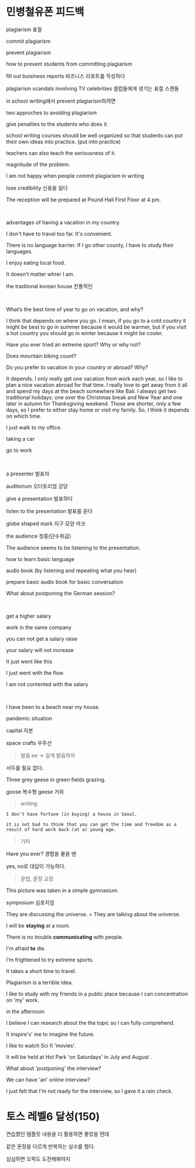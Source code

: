 # 민병철유폰 피드백

plagiarism 표절

commit plagiarism

prevent plagiarism

how to prevent students from committing plagiarism

fill out buisiness reports 비즈니스 리포트를 작성하다

plagiarism scandals involving TV celebrities 셀럽들에게 생기는 표절 스캔들

in school writing에서 prevent plagiarism하려면

two approches to avoiding plagiarism

give penalties to the students who does it.

school writing courses should be well organized so that students can put their own ideas into practice. (put into practice)

teachers can also teach the seriousness of it.

magnitude of the problem.

I am not happy when people commit plagiarism in writing

lose credibility 신용을 잃다

The reception will be prepared at Pound Hall First Floor at 4 pm.

<br>

advantages of having a vacation in my country.

I don't have to travel too far. It's convenient.

There is no language barrier. If I go other county, I have to study their languages.

I enjoy eating local food.

It doesn't matter whrer I am.

the traditonal korean house 전통적인

<br>

What’s the best time of year to go on vacation, and why?

I think that depends on where you go. I mean, if you go to a cold country it might be best to go in summer because it would be warmer, but if you visit a hot country you should go in winter because it might be cooler.

Have you ever tried an extreme sport? Why or why not?

Does mountain biking count?

Do you prefer to vacation in your country or abroad? Why?

It depends. I only really get one vacation from work each year, so I like to plan a nice vacation abroad for that time. I really love to get away
from it all and spend my days at the beach somewhere like Bali. I always get two traditional holidays: one over the Christmas break and New Year and one later in autumn for Thanksgiving weekend. Those are shorter, only a few days, so I prefer to either stay home or visit my family. So, I think it depends on which time.


I just walk to my office.

taking a car

go to work

<br>

a presenter 발표자

auditorium 오더토리엄 강당
 
give a presentation 발표하다

listen to the presentation 발표를 듣다

globe shaped mark 지구 모양 마크

the audience 청중(단수취급)

The audience seems to be listening to the presentation.
​
<br>

how to learn basic language

audio book (by listening and repeating what you hear)

prepare basic audio book for basic conversation

What about postponing the German session?

<br>

get a higher salary

work in the same company

you can not get a salary raise

your salary will not increase

It just went like this

I just went with the flow

I am not contented with the salary

<br>

I have been to a beach near my house. 

pandemic situation

capital 자본

space crafts 우주선

> 발음
ee -> 길게 발음하자

서두를 필요 없다.

Three grey geese in green fields grazing.

goose 복수형 geese 거위

> writing

    I don't have fortune (in buying) a house in Seoul.

    it is not bad to think that you can get the time and freedom as a result of hard work back (at a) young age.


> 기타 

Have you ever? 경험을 물을 땐

yes, no로 대답이 가능하다.


> 문법, 문장 교정

This picture was taken in a simple gymnasium.

symposium 심포지엄

They are discussing the universe.
= They are talking about the universe.

I will be <b>staying</b> at a room.

There is no trouble <b>communicating</b> with people.

I'm afraid <b>to</b> die.

I'm frightened to try extreme sports.

It takes a short time to travel.

Plagiarism is a terrible Idea. 

I like to study with my friends in a public place because I can concentration on 'my' work.

in the afternoon

I believe I can research about the the topic so I can fully comprehend.

It inspire's' me to imagine the future.

I like to watch Sci fi 'movies'.

It will be held at Hot Park 'on Saturdays' in July and August .

What about 'postponing' the interview?

We can have 'an' online interview?

I just felt that I'm not ready for the interview, so I gave it a rain check.

# 토스 레벨6 달성(150)
연습했던 템플릿 내용을 더 활용하면 좋았을 텐데

같은 문장을 다르게 반복하는 실수를 했다.

심심하면 오픽도 도전해봐야지